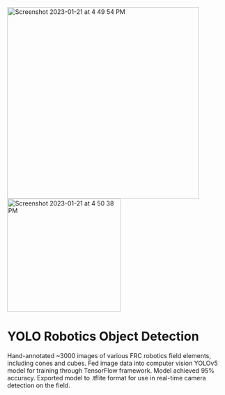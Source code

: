 <img width="440" alt="Screenshot 2023-01-21 at 4 49 54 PM" src="https://github.com/user-attachments/assets/79b6d358-ce9a-4a6e-82e6-e9af954a0513">
<img width="260" alt="Screenshot 2023-01-21 at 4 50 38 PM" src="https://github.com/user-attachments/assets/4f1259af-c057-47f5-88cb-219dd3623599">

# YOLO Robotics Object Detection
Hand-annotated ~3000 images of various FRC robotics field elements, including cones and cubes. Fed image data into computer vision YOLOv5 model for training through TensorFlow framework. Model achieved 95% accuracy. Exported model to .tflite format for use in real-time camera detection on the field.  

